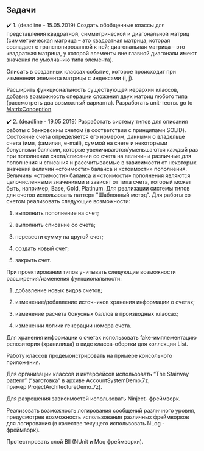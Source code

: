 ## Задачи
:heavy_check_mark: 1. (deadline - 15.05.2019) Создать обобщенные классы для представления квадратной, симметрической и диагональной матриц (симметрическая матрица – это квадратная матрица, которая совпадает с транспонированной к ней; диагональная матрица – это квадратная матрица, у которой элементы вне главной диагонали имеют значения по умолчанию типа элемента). 

Описать в созданных классах событие, которое происходит при изменении элемента матрицы с индексами (i, j). 

Расширить функциональность существующей иерархии классов, добавив возможность операции сложения двух матриц любого типа (рассмотреть два возможный варианта). Разработать unit-тесты.
go to [MatrixConception]()


:heavy_check_mark: 2. (deadline - 19.05.2019) Разработать систему типов для описания работы с банковским счетом (в соответствии с принципами SOLID). Состояние счета определяется его номером, данными о владельце счета (имя, фамилия, e-mail), суммой на счете и некоторыми бонусными баллами, которые увеличиваются/уменьшаются каждый раз при пополнении счета/списании со счета на величины различные для пополнения и списания и рассчитываемые в зависимости от некоторых значений величин «стоимости» баланса и «стоимости» пополнения. Величины «стоимости» баланса и «стоимости» пополнения являются целочисленными значениями и зависят от типа счета, который может быть, например, Base, Gold, Platinum. Для реализации системы типов для счетов использовать паттерн "Шаблонный метод". Для работы со счетом реализовать следующие возможности:

1. выполнить пополнение на счет;

2. выполнить списание со счета;

3. перевести сумму на другой счет;

4. создать новый счет;

5. закрыть счет.

При проектировании типов учитывать следующие возможности расширения/изменения функциональности:

1. добавление новых видов счетов;

2. изменение/добавление источников хранения информации о счетах;

3. изменение расчета бонусных баллов в производных классах;

4. изменении логики генерации номера счета.

Для хранения информации о счетах использовать fake-имплементацию репозитория (хранилища) в виде класса-обертки для коллекции List.

Работу классов продемонстрировать на примере консольного приложения.

Для организации классов и интерфейсов использовать “The Stairway pattern” (“заготовка” в архиве AccountSystemDemo.7z, пример ProjectArchitectureDemo.7z).

Для разрешения зависимостей использовать Ninject- фреймворк.

Реализовать возможность логирования сообщений различного уровня, предусмотрев возможность использования различных фреймворков для логирования (в качестве текущего использовать NLog - фреймворк).

Протестировать слой Bll (NUnit и Moq фреймворки).
